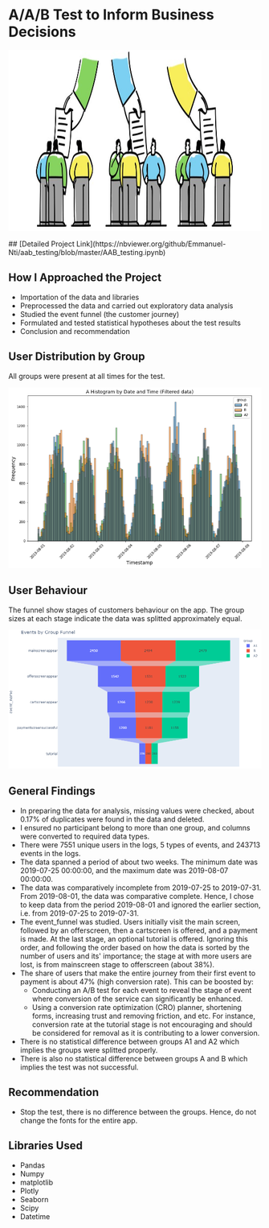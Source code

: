 # A/A/B Test to Inform Business Decisions
<p align ="center">
   <img src = "image/aaab.jpg" width="1000" 
     height="360"> 
</p>
## [Detailed Project Link](https://nbviewer.org/github/Emmanuel-Nti/aab_testing/blob/master/AAB_testing.ipynb)

## How I Approached the Project
- Importation of the data and libraries
- Preprocessed the data and carried out exploratory data analysis 
- Studied the event funnel (the customer journey)
- Formulated and tested statistical hypotheses about the test results
- Conclusion and recommendation

## User Distribution by Group
All groups were present at all times for the test.
 <p align ="center">
   <img src = "image/group distribution.PNG">
 </p>
 
## User Behaviour
The funnel show stages of customers behaviour on the app. The group sizes at each stage indicate the data was splitted approximately equal.
<p align ="center">
   <img src = "image/customerjourney.png">
 </p>
 
## General Findings
- In preparing the data for analysis, missing values were checked, about 0.17% of duplicates were found in the data and deleted. 
- I ensured no participant belong to more than one group, and columns were converted to required data types.
- There were 7551 unique users in the logs, 5 types of events, and 243713 events in the logs.
- The data spanned a period of about two weeks. The minimum date was 2019-07-25 00:00:00, and the maximum date was 2019-08-07 00:00:00.
- The data was comparatively incomplete from 2019-07-25 to 2019-07-31. From 2019-08-01, the data was comparative complete. Hence, I chose to keep data from the period 2019-08-01 and ignored the earlier section, i.e. from 2019-07-25 to 2019-07-31.
- The event_funnel was studied. Users initially visit the main screen, followed by an offerscreen, then a cartscreen is offered, and a payment is made. At the last stage, an optional tutorial is offered. Ignoring this order, and following the order based on how the data is sorted by the number of users and its' importance; the stage at with more users are lost, is from mainscreen stage to offerscreen (about 38%).
- The share of users that make the entire journey from their first event to payment is about 47% (high conversion rate). This can be boosted by:
  - Conducting an A/B test for each event to reveal the stage of event where conversion of the service can significantly be enhanced.
  - Using a conversion rate optimization (CRO) planner, shortening forms, increasing trust and removing friction, and etc. For instance, conversion rate at the tutorial stage is not encouraging and should be considered for removal as it is contributing to a lower conversion.
- There is no statistical difference between groups A1 and A2 which implies the groups were splitted properly.
- There is also no statistical difference between groups A and B which implies the test was not successful.

## Recommendation
-  Stop the test, there is no difference between the groups. Hence, do not change the fonts for the entire app.

## Libraries Used
- Pandas 
- Numpy 
- matplotlib
- Plotly 
- Seaborn
- Scipy
- Datetime  


